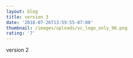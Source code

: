 ```yaml
---
layout: blog
title: version 3
date: '2018-07-26T13:59:55-07:00'
thumbnail: /images/uploads/vc_logo_only_96.png
rating: '7'
---
```

version 2
